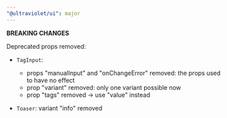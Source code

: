 ```yaml
---
"@ultraviolet/ui": major
---
```



**BREAKING CHANGES**

Deprecated props removed:
- `TagInput`: 
    - props "manualInput" and "onChangeError" removed: the props used to have no effect
    - prop "variant" removed: only one variant possible now
    - prop "tags" removed -> use "value" instead

- `Toaser`: variant "info" removed

